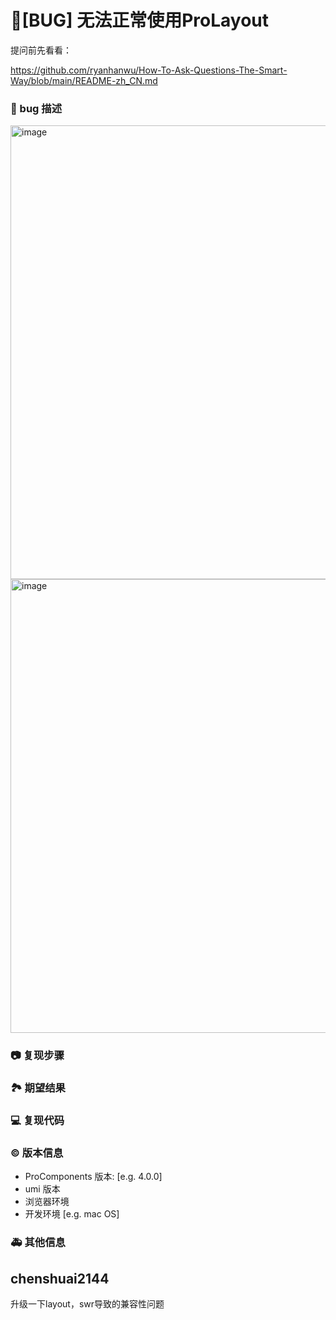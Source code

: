 # 🐛[BUG] 无法正常使用ProLayout

提问前先看看：

https://github.com/ryanhanwu/How-To-Ask-Questions-The-Smart-Way/blob/main/README-zh_CN.md

### 🐛 bug 描述

<!--
详细地描述 bug，让大家都能理解
-->

<img width="726" alt="image" src="https://user-images.githubusercontent.com/49471670/201631140-773e76fc-ee0a-44bc-a129-863d20f703ee.png">

<img width="726" alt="image" src="https://user-images.githubusercontent.com/49471670/201631225-0aef7441-035b-4b4b-b946-7cec5bcda807.png">

### 📷 复现步骤

<!--
清晰描述复现步骤，让别人也能看到问题，如果可能，尽量提供可执行代码，
如：https://codesandbox.io/ 在此处创建一个 codesandbox，方便我们更快的排查和复现问题
-->

### 🏞 期望结果

<!--
描述你原本期望看到的结果
-->

### 💻 复现代码

<!--
提供可复现的代码，仓库，或线上示例
-->

### © 版本信息

- ProComponents 版本: [e.g. 4.0.0]
- umi 版本
- 浏览器环境
- 开发环境 [e.g. mac OS]

### 🚑 其他信息

<!--
如截图等其他信息可以贴在这里
-->

## chenshuai2144

升级一下layout，swr导致的兼容性问题
